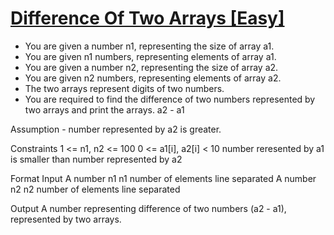 # [Difference Of Two Arrays [Easy]](https://nados.io/question/difference-of-two-arrays)

- You are given a number n1, representing the size of array a1.
- You are given n1 numbers, representing elements of array a1.
- You are given a number n2, representing the size of array a2.
- You are given n2 numbers, representing elements of array a2.
- The two arrays represent digits of two numbers.
- You are required to find the difference of two numbers represented by two arrays and print the arrays. a2 - a1

Assumption - number represented by a2 is greater.

Constraints
1 <= n1, n2 <= 100
0 <= a1[i], a2[i] < 10
number reresented by a1 is smaller than number represented by a2

Format
Input
A number n1
n1 number of elements line separated
A number n2
n2 number of elements line separated

Output
A number representing difference of two numbers (a2 - a1), represented by two arrays.
